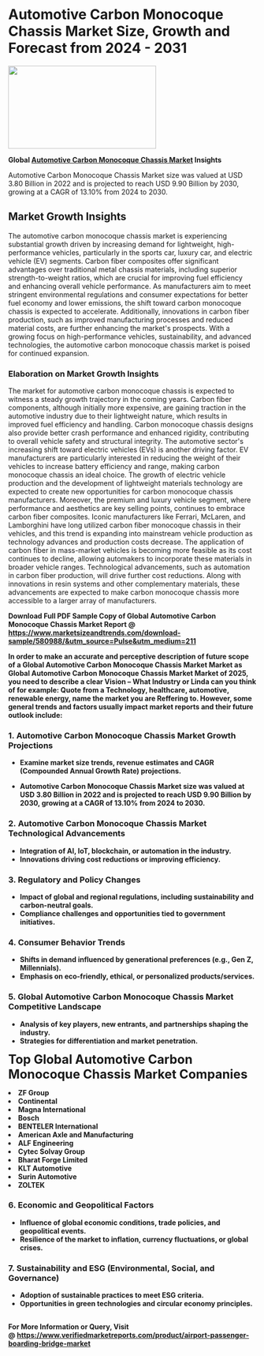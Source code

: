 <H1>Automotive Carbon Monocoque Chassis Market Size, Growth and Forecast from 2024 - 2031</H1><img class="aligncenter size-medium wp-image-584254" src="https://thirdeyenews.in/wp-content/uploads/2024/09/Global-Market-Research-300x168.jpeg" alt="" width="300" height="168" /><p><strong>Global&nbsp;<a href="https://www.marketsizeandtrends.com/download-sample/580988/&amp;utm_source=Pulse&amp;utm_medium=211">Automotive Carbon Monocoque Chassis Market</a> Insights</strong></p><p>Automotive Carbon Monocoque Chassis Market size was valued at USD 3.80 Billion in 2022 and is projected to reach USD 9.90 Billion by 2030, growing at a CAGR of 13.10% from 2024 to 2030.</p><p><h2>Market Growth Insights</h2> The automotive carbon monocoque chassis market is experiencing substantial growth driven by increasing demand for lightweight, high-performance vehicles, particularly in the sports car, luxury car, and electric vehicle (EV) segments. Carbon fiber composites offer significant advantages over traditional metal chassis materials, including superior strength-to-weight ratios, which are crucial for improving fuel efficiency and enhancing overall vehicle performance. As manufacturers aim to meet stringent environmental regulations and consumer expectations for better fuel economy and lower emissions, the shift toward carbon monocoque chassis is expected to accelerate. Additionally, innovations in carbon fiber production, such as improved manufacturing processes and reduced material costs, are further enhancing the market's prospects. With a growing focus on high-performance vehicles, sustainability, and advanced technologies, the automotive carbon monocoque chassis market is poised for continued expansion. <p><strong></strong></p> <h3>Elaboration on Market Growth Insights</h3> The market for automotive carbon monocoque chassis is expected to witness a steady growth trajectory in the coming years. Carbon fiber components, although initially more expensive, are gaining traction in the automotive industry due to their lightweight nature, which results in improved fuel efficiency and handling. Carbon monocoque chassis designs also provide better crash performance and enhanced rigidity, contributing to overall vehicle safety and structural integrity. The automotive sector's increasing shift toward electric vehicles (EVs) is another driving factor. EV manufacturers are particularly interested in reducing the weight of their vehicles to increase battery efficiency and range, making carbon monocoque chassis an ideal choice. The growth of electric vehicle production and the development of lightweight materials technology are expected to create new opportunities for carbon monocoque chassis manufacturers. Moreover, the premium and luxury vehicle segment, where performance and aesthetics are key selling points, continues to embrace carbon fiber composites. Iconic manufacturers like Ferrari, McLaren, and Lamborghini have long utilized carbon fiber monocoque chassis in their vehicles, and this trend is expanding into mainstream vehicle production as technology advances and production costs decrease. The application of carbon fiber in mass-market vehicles is becoming more feasible as its cost continues to decline, allowing automakers to incorporate these materials in broader vehicle ranges. Technological advancements, such as automation in carbon fiber production, will drive further cost reductions. Along with innovations in resin systems and other complementary materials, these advancements are expected to make carbon monocoque chassis more accessible to a larger array of manufacturers. <p><strong></p><p><span class=""><strong>Download Full PDF Sample Copy of Global Automotive Carbon Monocoque Chassis Market Report</strong> @ <a href="https://www.marketsizeandtrends.com/download-sample/580988/&amp;utm_source=Pulse&amp;utm_medium=211" target="_blank">https://www.marketsizeandtrends.com/download-sample/580988/&amp;utm_source=Pulse&amp;utm_medium=211</a></span></p><p>In order to make an accurate and perceptive description of future scope of a Global&nbsp;Automotive Carbon Monocoque Chassis Market Market as Global&nbsp;Automotive Carbon Monocoque Chassis Market Market of 2025, you need to describe a clear Vision &ndash; What Industry or Linda can you think of for example: Quote from a Technology, healthcare, automotive, renewable energy, name the market you are Reffering to. However, some general trends and factors usually impact market reports and their future outlook include:</p><h3>1.&nbsp;<strong>Automotive Carbon Monocoque Chassis Market Growth Projections</strong></h3><ul><li>Examine market size trends, revenue estimates and CAGR (Compounded Annual Growth Rate) projections.</li><li><p>Automotive Carbon Monocoque Chassis Market size was valued at USD 3.80 Billion in 2022 and is projected to reach USD 9.90 Billion by 2030, growing at a CAGR of 13.10% from 2024 to 2030.</p></li></ul><h3>2.&nbsp;<strong>Automotive Carbon Monocoque Chassis Market Technological Advancements</strong></h3><ul><li>Integration of AI, IoT, blockchain, or automation in the industry.</li><li>Innovations driving cost reductions or improving efficiency.</li></ul><h3>3.&nbsp;<strong>Regulatory and Policy Changes</strong></h3><ul><li>Impact of global and regional regulations, including sustainability and carbon-neutral goals.</li><li>Compliance challenges and opportunities tied to government initiatives.</li></ul><h3>4.&nbsp;<strong>Consumer Behavior Trends</strong></h3><ul><li>Shifts in demand influenced by generational preferences (e.g., Gen Z, Millennials).</li><li>Emphasis on eco-friendly, ethical, or personalized products/services.</li></ul><h3>5.&nbsp;<strong>Global Automotive Carbon Monocoque Chassis Market Competitive Landscape</strong></h3><ul><li>Analysis of key players, new entrants, and partnerships shaping the industry.</li><li>Strategies for differentiation and market penetration.</li></ul><p data-pm-slice="1 1 []"><span style="color: inherit; font-family: inherit; font-size: 25px;">Top Global Automotive Carbon Monocoque Chassis Market Companies</span></p><div class="" data-test-id=""><p><li>ZF Group</li><li> Continental</li><li> Magna International</li><li> Bosch</li><li> BENTELER International</li><li> American Axle and Manufacturing</li><li> ALF Engineering</li><li> Cytec Solvay Group</li><li> Bharat Forge Limited</li><li> KLT Automotive</li><li> Surin Automotive</li><li> ZOLTEK</li></p></div><h3>6.&nbsp;<strong>Economic and Geopolitical Factors</strong></h3><ul><li>Influence of global economic conditions, trade policies, and geopolitical events.</li><li>Resilience of the market to inflation, currency fluctuations, or global crises.</li></ul><h3>7.&nbsp;<strong>Sustainability and ESG (Environmental, Social, and Governance)</strong></h3><ul><li>Adoption of sustainable practices to meet ESG criteria.</li><li>Opportunities in green technologies and circular economy principles.</li></ul><h2><strong style="font-size: 14px;">For More Information or Query, Visit @&nbsp;</strong><a style="background-color: #ffffff; font-size: 14px;" href="https://www.marketsizeandtrends.com/report/automotive-carbon-monocoque-chassis-market/" target="_blank">https://www.verifiedmarketreports.com/product/airport-passenger-boarding-bridge-market</a></h2>
